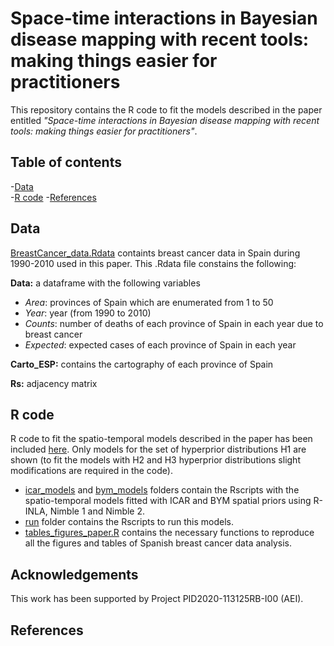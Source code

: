 # Space-time interactions in Bayesian disease mapping with recent tools: making things easier for practitioners
This repository contains the R code to fit the models described in the paper entitled *"Space-time interactions in Bayesian disease mapping with recent tools: making things easier for practitioners"*.

## Table of contents
-[Data](##Data)  
-[R code](##R-code)
-[References](##References)



## Data
[BreastCancer_data.Rdata](https://github.com/ArantxaUrdangarin/Comparing-R-INLA-and-NIMBLE/blob/main/R/BreastCancer_data.Rdata) containts breast cancer data in Spain during 1990-2010 used in this paper. 
This .Rdata file constains the following:

**Data:** a dataframe with the following variables
 - *Area*: provinces of Spain which are enumerated from 1 to 50
 - *Year*: year (from 1990 to 2010)
 - *Counts*: number of deaths of each province of Spain in each year due to breast cancer
 - *Expected*: expected cases of each province of Spain in each year

**Carto_ESP:** contains the cartography of each province of Spain

**Rs:** adjacency matrix


## R code
R code to fit the spatio-temporal models described in the paper has been included [here](https://github.com/ArantxaUrdangarin/Comparing-R-INLA-and-NIMBLE/blob/main/R).
Only models for the set of hyperprior distributions H1 are shown (to fit the models with H2 and H3 hyperprior distributions slight modifications are required in the code). 
- [icar_models](https://github.com/ArantxaUrdangarin/Comparing-R-INLA-and-NIMBLE/blob/main/R/icar_models) and [bym_models](https://github.com/ArantxaUrdangarin/Comparing-R-INLA-and-NIMBLE/blob/main/R/bym_models) folders contain the Rscripts with the spatio-temporal models fitted with ICAR and BYM spatial priors using R-INLA, Nimble 1 and Nimble 2. 
- [run](https://github.com/ArantxaUrdangarin/Comparing-R-INLA-and-NIMBLE/blob/main/R/run) folder contains the Rscripts to run this models.
- [tables_figures_paper.R](https://github.com/ArantxaUrdangarin/Comparing-R-INLA-and-NIMBLE/blob/main/R/tables_figures_paper.R) contains the necessary functions to reproduce all the figures and tables of Spanish breast cancer data analysis.

## Acknowledgements
This work has been supported by Project PID2020-113125RB-I00 (AEI).

## References
